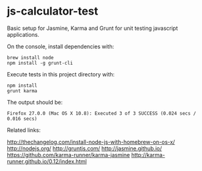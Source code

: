 js-calculator-test
==================

Basic setup for Jasmine, Karma and Grunt for unit testing javascript applications.

On the console, install dependencies with:

    brew install node
    npm install -g grunt-cli

Execute tests in this project directory with:

    npm install
    grunt karma
    
The output should be:

    Firefox 27.0.0 (Mac OS X 10.8): Executed 3 of 3 SUCCESS (0.024 secs / 0.016 secs)

Related links:

http://thechangelog.com/install-node-js-with-homebrew-on-os-x/
http://nodejs.org/
http://gruntjs.com/
http://jasmine.github.io/
https://github.com/karma-runner/karma-jasmine
http://karma-runner.github.io/0.12/index.html

